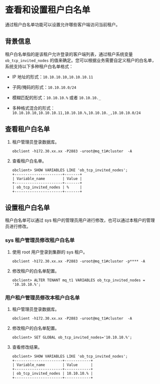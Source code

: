 # 查看和设置租户白名单

通过租户白名单功能可以设置允许哪些客户端访问当前租户。

## 背景信息

租户白名单指的是该租户允许登录的客户端列表，通过租户系统变量 `ob_tcp_invited_nodes` 的值来确定。您可以根据业务需要自定义租户的白名单，系统支持以下多种租户白名单格式：

* IP 地址的形式：`10.10.10.10,10.10.10.11`

* 子网/掩码的形式：`10.10.10.0/24`

* 模糊匹配的形式：`10.10.10.%` 或者 `10.10.10._`

* 多种格式混合的形式：`10.10.10.10,10.10.10.11,10.10.10.%,10.10.10._,10.10.10.0/24`

## 查看租户白名单

1. 租户管理员登录数据库。

    ```shell
    obclient -h172.30.xx.xx -P2883 -uroot@mq_t1#cluster  -A
    ```

2. 查看租户白名单。

    ```shell
    obclient> SHOW VARIABLES LIKE 'ob_tcp_invited_nodes';
    +----------------------+-------+
    | Variable_name        | Value |
    +----------------------+-------+
    | ob_tcp_invited_nodes | %     |
    +----------------------+-------+
    ```

## 设置租户白名单

租户白名单可以通过 sys 租户的管理员用户进行修改，也可以通过本租户的管理员进行修改。

### sys 租户管理员修改租户白名单

1. 使用 root 用户登录到集群的 sys 租户。

    ```shell
    obclient -h172.30.xx.xx -P2883 -uroot@mq_t1#cluster -p**** -A
    ```

2. 修改租户的白名单配置。

    ```shell
    obclient> ALTER TENANT mq_t1 VARIABLES ob_tcp_invited_nodes = '10.10.10.%';
    ```

### 用户租户管理员修改本租户白名单

1. 租户管理员登录数据库。

    ```shell
    obclient -h172.30.xx.xx -P2883 -uroot@mq_t1#cluster  -A
    ```

2. 修改租户的白名单配置。

    ```shell
    obclient> SET GLOBAL ob_tcp_invited_nodes='10.10.10.%';
    ```

3. 查看修改结果。

    ```shell
    obclient> SHOW VARIABLES LIKE 'ob_tcp_invited_nodes';
    +----------------------+------------+
    | Variable_name        | Value      |
    +----------------------+------------+
    | ob_tcp_invited_nodes | 10.10.10.% |
    +----------------------+------------+
    ```
